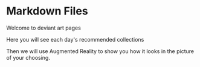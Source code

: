 # Markdown Files

Welcome to deviant art pages

Here you will see each day's recommended collections

Then we will use Augmented Reality to show you how it looks in the picture of your choosing.
